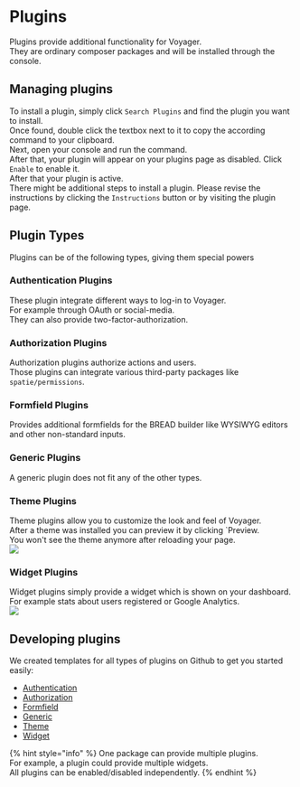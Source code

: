 # Plugins
 
Plugins provide additional functionality for Voyager.  
They are ordinary composer packages and will be installed through the console.  

## Managing plugins

To install a plugin, simply click `Search Plugins` and find the plugin you want to install.  
Once found, double click the textbox next to it to copy the according command to your clipboard.  
Next, open your console and run the command.  
After that, your plugin will appear on your plugins page as disabled. Click `Enable` to enable it.  
After that your plugin is active.  
There might be additional steps to install a plugin. Please revise the instructions by clicking the `Instructions` button or by visiting the plugin page.

## Plugin Types

Plugins can be of the following types, giving them special powers

### Authentication Plugins

These plugin integrate different ways to log-in to Voyager.  
For example through OAuth or social-media.  
They can also provide two-factor-authorization.

### Authorization Plugins

Authorization plugins authorize actions and users.  
Those plugins can integrate various third-party packages like `spatie/permissions`.

### Formfield Plugins

Provides additional formfields for the BREAD builder like WYSIWYG editors and other non-standard inputs.

### Generic Plugins

A generic plugin does not fit any of the other types.

### Theme Plugins

Theme plugins allow you to customize the look and feel of Voyager.  
After a theme was installed you can preview it by clicking `Preview.  
You won't see the theme anymore after reloading your page.  
![](.gitbook/assets/plugins/theme-preview.jpg)

### Widget Plugins

Widget plugins simply provide a widget which is shown on your dashboard.  
For example stats about users registered or Google Analytics.  
![](.gitbook/assets/plugins/widget.jpg)

## Developing plugins

We created templates for all types of plugins on Github to get you started easily:
- [Authentication](#)
- [Authorization](#)
- [Formfield](#)
- [Generic](#)
- [Theme](https://github.com/voyager-admin/theme-boilerplate)
- [Widget](https://github.com/voyager-admin/widget-boilerplate)

{% hint style="info" %}
One package can provide multiple plugins.  
For example, a plugin could provide multiple widgets.  
All plugins can be enabled/disabled independently.
{% endhint %}